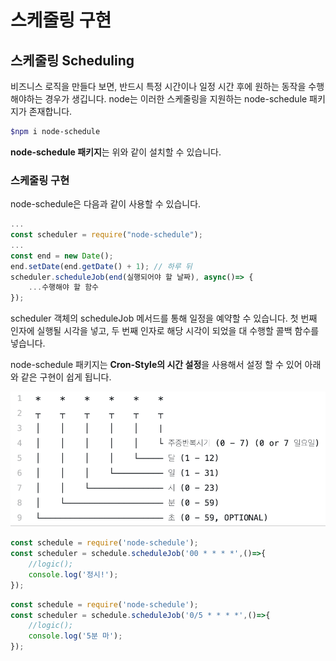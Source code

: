 # 스케줄링 구현

## 스케줄링 Scheduling

 비즈니스 로직을 만들다 보면, 반드시 특정 시간이나 일정 시간 후에 원하는 동작을 수행해야하는 경우가 생깁니다. node는 이러한 스케줄링을 지원하는 node-schedule 패키지가 존재합니다. 

```bash
$npm i node-schedule
```

 **node-schedule 패키지**는 위와 같이 설치할 수 있습니다. 

### 스케줄링 구현 

 node-schedule은 다음과 같이 사용할 수 있습니다. 

```javascript
...
const scheduler = require("node-schedule");
...
const end = new Date();
end.setDate(end.getDate() + 1); // 하루 뒤 
scheduler.scheduleJob(end(실행되어야 할 날짜), async()=> {
    ...수행해야 할 함수
});
```

 scheduler 객체의 scheduleJob 메서드를 통해 일정을 예약할  수 있습니다. 첫 번째 인자에 실행될 시각을 넣고, 두 번째 인자로 해당 시각이 되었을 대 수행할 콜백 함수를 넣습니다. 

 node-schedule 패키지는 **Cron-Style의 시간 설정**을 사용해서 설정 할 수 있어 아래와 같은 구현이 쉽게 됩니다. 

![Cron-Style &#xC2DC;&#xAC04; &#xC124;&#xC815;](../../.gitbook/assets/2019-09-29-5.44.05.png)

```javascript
const schedule = require('node-schedule'); 
const scheduler = schedule.scheduleJob('00 * * * *',()=>{ 
    //logic(); 
    console.log('정시!'); 
});
```

```javascript
const schedule = require('node-schedule'); 
const scheduler = schedule.scheduleJob('0/5 * * * *',()=>{ 
    //logic(); 
    console.log('5분 마'); 
});
```

